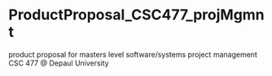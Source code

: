 # ProductProposal_CSC477_projMgmnt
product proposal for masters level software/systems project management CSC 477 @ Depaul University
